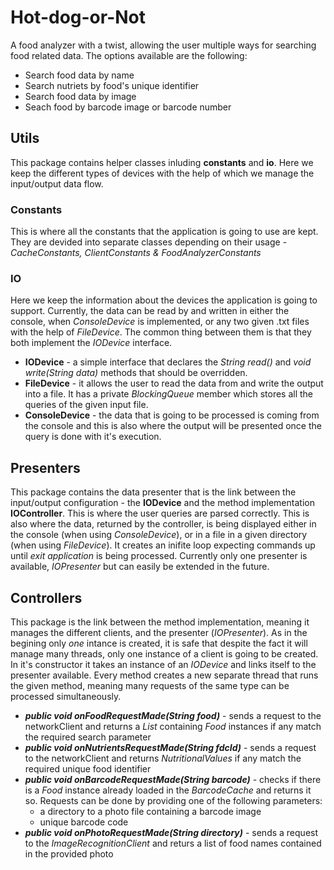 # Hot-dog-or-Not
A food analyzer with a twist, allowing the user multiple ways for searching food related data. The options available are the following:
* Search food data by name
* Search nutriets by food's unique identifier 
* Search food data by image
* Seach food by barcode image or barcode number

## Utils
This package contains helper classes inluding **constants** and **io**. Here we keep the different types of devices with the help of which we manage the input/output data flow.
### Constants
This is where all the constants that the application is going to use are kept. They are devided into separate classes depending on their usage - *CacheConstants, ClientConstants & FoodAnalyzerConstants*
### IO
Here we keep the information about the devices the application is going to support. Currently, the data can be read by and written in either the console, when *ConsoleDevice* is implemented, or any two given .txt files with the help of *FileDevice*. The common thing between them is that they both implement the *IODevice* interface. 
* **IODevice** - a simple interface that declares the *String read()* and *void write(String data)* methods that should be overridden. 
* **FileDevice** - it allows the user to read the data from and write the output into a file. It has a private *BlockingQueue* member which stores all the queries of the given input file. 
* **ConsoleDevice** - the data that is going to be processed is coming from the console and this is also where the output will be presented once the query is done with it's execution.
## Presenters
This package contains the data presenter that is the link between the input/output configuration - the **IODevice** and the method implementation **IOController**. This is where the user queries are parsed correctly. This is also where the data, returned by the controller, is being displayed either in the console (when using *ConsoleDevice*), or in a file in a given directory (when using *FileDevice*). It creates an inifite loop expecting commands up until *exit application* is being processed. Currently only one presenter is available, *IOPresenter* but can easily be extended in the future.
## Controllers
This package is the link between the method implementation, meaning it manages the different clients, and the presenter (*IOPresenter*). As in the begining only *one* intance is created, it is safe that despite the fact it will manage many threads, only one instance of a client is going to be created. In it's constructor it takes an instance of an *IODevice* and links itself to the presenter available. Every method creates a new separate thread that runs the given method, meaning many requests of the same type can be processed simultaneously. 
* ***public void onFoodRequestMade(String food)*** - sends a request to the networkClient and returns a *List* containing *Food* instances if any match the required search parameter
* ***public void onNutrientsRequestMade(String fdcId)*** - sends a request to the networkClient and returns *NutritionalValues* if any match the required unique food identifier
* ***public void onBarcodeRequestMade(String barcode)*** - checks if there is a *Food* instance already loaded in the *BarcodeCache* and returns it so. Requests can be done by providing one of the following parameters: 
  * a directory to a photo file containing a barcode image
  * unique barcode code
* ***public void onPhotoRequestMade(String directory)*** - sends a request to the *ImageRecognitionClient* and returs a list of food names contained in the provided photo 
